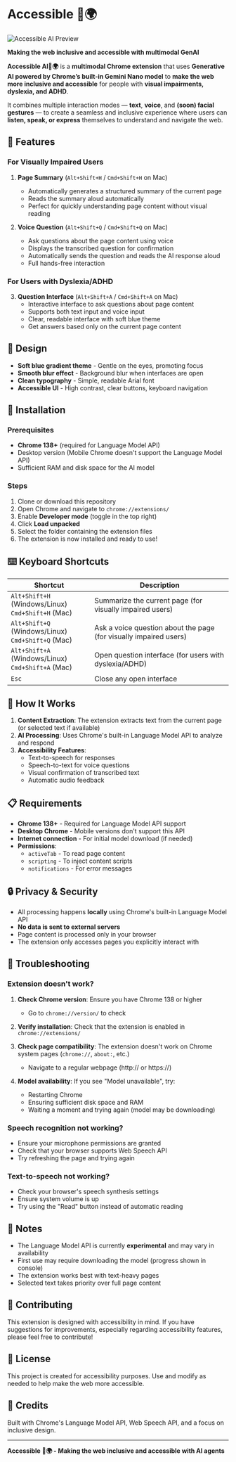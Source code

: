 # Accessible 🧠🌍

![Accessible AI Preview](https://d112y698adiu2z.cloudfront.net/photos/production/software_thumbnail_photos/003/921/473/datas/medium.png)

**Making the web inclusive and accessible with multimodal GenAI**

**Accessible AI🧠🌍** is a **multimodal Chrome extension** that uses **Generative AI powered by Chrome’s built-in Gemini Nano model** to **make the web more inclusive and accessible** for people with **visual impairments, dyslexia, and ADHD**.

It combines multiple interaction modes — **text**, **voice**, and **(soon) facial gestures** — to create a seamless and inclusive experience where users can **listen, speak, or express** themselves to understand and navigate the web.
## 🌟 Features

### For Visually Impaired Users

1. **Page Summary** (`Alt+Shift+H` / `Cmd+Shift+H` on Mac)
   - Automatically generates a structured summary of the current page
   - Reads the summary aloud automatically
   - Perfect for quickly understanding page content without visual reading

2. **Voice Question** (`Alt+Shift+Q` / `Cmd+Shift+Q` on Mac)
   - Ask questions about the page content using voice
   - Displays the transcribed question for confirmation
   - Automatically sends the question and reads the AI response aloud
   - Full hands-free interaction

### For Users with Dyslexia/ADHD

3. **Question Interface** (`Alt+Shift+A` / `Cmd+Shift+A` on Mac)
   - Interactive interface to ask questions about page content
   - Supports both text input and voice input
   - Clear, readable interface with soft blue theme
   - Get answers based only on the current page content

## 🎨 Design

- **Soft blue gradient theme** - Gentle on the eyes, promoting focus
- **Smooth blur effect** - Background blur when interfaces are open
- **Clean typography** - Simple, readable Arial font
- **Accessible UI** - High contrast, clear buttons, keyboard navigation

## 🚀 Installation

### Prerequisites

- **Chrome 138+** (required for Language Model API)
- Desktop version (Mobile Chrome doesn't support the Language Model API)
- Sufficient RAM and disk space for the AI model

### Steps

1. Clone or download this repository
2. Open Chrome and navigate to `chrome://extensions/`
3. Enable **Developer mode** (toggle in the top right)
4. Click **Load unpacked**
5. Select the folder containing the extension files
6. The extension is now installed and ready to use!

## ⌨️ Keyboard Shortcuts

| Shortcut | Description |
|----------|-------------|
| `Alt+Shift+H` (Windows/Linux)<br>`Cmd+Shift+H` (Mac) | Summarize the current page (for visually impaired users) |
| `Alt+Shift+Q` (Windows/Linux)<br>`Cmd+Shift+Q` (Mac) | Ask a voice question about the page (for visually impaired users) |
| `Alt+Shift+A` (Windows/Linux)<br>`Cmd+Shift+A` (Mac) | Open question interface (for users with dyslexia/ADHD) |
| `Esc` | Close any open interface |

## 🎯 How It Works

1. **Content Extraction**: The extension extracts text from the current page (or selected text if available)
2. **AI Processing**: Uses Chrome's built-in Language Model API to analyze and respond
3. **Accessibility Features**:
   - Text-to-speech for responses
   - Speech-to-text for voice questions
   - Visual confirmation of transcribed text
   - Automatic audio feedback

## 📋 Requirements

- **Chrome 138+** - Required for Language Model API support
- **Desktop Chrome** - Mobile versions don't support this API
- **Internet connection** - For initial model download (if needed)
- **Permissions**:
  - `activeTab` - To read page content
  - `scripting` - To inject content scripts
  - `notifications` - For error messages

## 🔒 Privacy & Security

- All processing happens **locally** using Chrome's built-in Language Model API
- **No data is sent to external servers**
- Page content is processed only in your browser
- The extension only accesses pages you explicitly interact with

## 🐛 Troubleshooting

### Extension doesn't work?

1. **Check Chrome version**: Ensure you have Chrome 138 or higher
   - Go to `chrome://version/` to check

2. **Verify installation**: Check that the extension is enabled in `chrome://extensions/`

3. **Check page compatibility**: The extension doesn't work on Chrome system pages (`chrome://`, `about:`, etc.)
   - Navigate to a regular webpage (http:// or https://)

4. **Model availability**: If you see "Model unavailable", try:
   - Restarting Chrome
   - Ensuring sufficient disk space and RAM
   - Waiting a moment and trying again (model may be downloading)

### Speech recognition not working?

- Ensure your microphone permissions are granted
- Check that your browser supports Web Speech API
- Try refreshing the page and trying again

### Text-to-speech not working?

- Check your browser's speech synthesis settings
- Ensure system volume is up
- Try using the "Read" button instead of automatic reading

## 📝 Notes

- The Language Model API is currently **experimental** and may vary in availability
- First use may require downloading the model (progress shown in console)
- The extension works best with text-heavy pages
- Selected text takes priority over full page content

## 🤝 Contributing

This extension is designed with accessibility in mind. If you have suggestions for improvements, especially regarding accessibility features, please feel free to contribute!

## 📄 License

This project is created for accessibility purposes. Use and modify as needed to help make the web more accessible.

## 🙏 Credits

Built with Chrome's Language Model API, Web Speech API, and a focus on inclusive design.

---

**Accessible 🧠🌍 - Making the web inclusive and accessible with AI agents**

